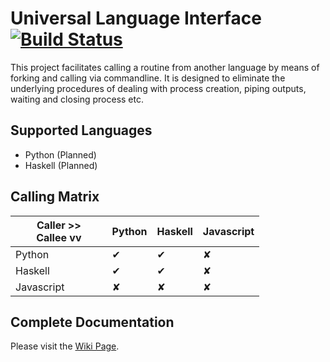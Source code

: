 # Universal Language Interface [![Build Status](https://travis-ci.org/UltimatePea/UniversalLanguageInterface.svg?branch=master)](https://travis-ci.org/UltimatePea/UniversalLanguageInterface)

This project facilitates calling a routine from another language by means of forking and calling via commandline. 
It is designed to eliminate the underlying procedures of dealing with process creation, piping outputs, waiting and closing process etc. 

## Supported Languages

- Python (Planned)
- Haskell (Planned)

## Calling Matrix

| Caller >> <br> Callee vv | Python | Haskell | Javascript |
| ---                      | ---    | ---     | ---        |
| Python                   | ✔      | ✔       | ✘          |
| Haskell                  | ✔      | ✔       | ✘          |
| Javascript               | ✘      | ✘       | ✘          |

## Complete Documentation

Please visit the [Wiki Page](https://github.com/UltimatePea/UniversalLanguageInterface/wiki).



